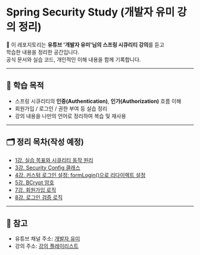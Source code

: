 # Spring Security Study (개발자 유미 강의 정리)

📌 이 레포지토리는 **유튜브 '개발자 유미'님의 스프링 시큐리티 강의**를 듣고  
학습한 내용을 정리한 공간입니다.  
공식 문서와 실습 코드, 개인적인 이해 내용을 함께 기록합니다.  

---

## 📖 학습 목적
- 스프링 시큐리티의 **인증(Authentication)**, **인가(Authorization)** 흐름 이해
- 회원가입 / 로그인 / 권한 부여 등 실습 정리
- 강의 내용을 나만의 언어로 정리하여 복습 및 재사용

---

## 🗂️ 정리 목차(작성 예정)
- [1강. 실습 목표와 시큐리티 동작 원리](docs/1-실습-목표와-시큐리티-동작-원리.md)
- [3강. Security Config 클래스](docs/3-Security-Config-클래스.md)
- [4강. 커스텀 로그인 설정: formLogin()으로 리다이렉트 설정](docs/4-커스텀-로그인-설정.md)
- [5강. BCrypt 암호](docs/5-BCrypt-암호.md)
- [7강. 회원가입 로직](docs/7-회원가입-로직.md)
- [8강. 로그인 검증 로직](docs/8-로그인-검증-로직.md)

---

## 📌 참고
- 유튜브 채널 주소: [개발자 유미](https://www.youtube.com/@xxxjjhhh)  
- 강의 주소: [강의 플레이리스트](https://youtube.com/playlist?list=PLJkjrxxiBSFCKD9TRKDYn7IE96K2u3C3U&si=YWACetMU20V2UvPa)  

